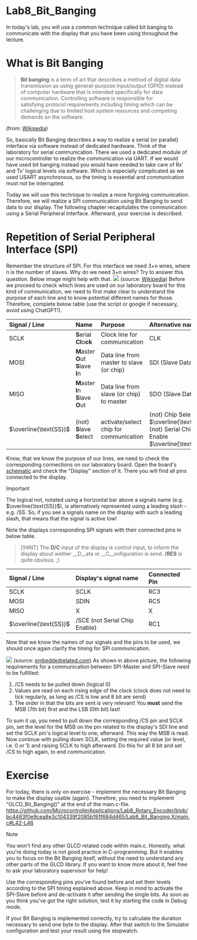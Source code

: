 # Lab8_Bit_Banging
In today's lab, you will use a common technique called bit banging to communicate with the display that you have been using throughout the lecture.

# What is Bit Banging
>**Bit banging** is a term of art that describes a method of digital data transmission as using general-purpose input/output (GPIO) instead of computer hardware that is intended specifically for data communication. Controlling software is responsible for satisfying protocol requirements including timing which can be challenging due to limited host system resources and competing demands on the software.

(from: [Wikipedia](https://en.wikipedia.org/wiki/Bit_banging))

So, basically Bit Banging describes a way to realize a serial (or parallel) interface via software instead of dedicated hardware. Think of the laboratory for serial communication. There we used a dedicated module of our microcontroller to realize the communication via UART. If we would have used bit banging instead you would have needed to take care of Rx' and Tx' logical levels via software. Which is especially complicated as we used USART asynchronous, so the timing is essential and communication must not be interrupted.

Today we will use this technique to realize a more forgiving communication. Therefore, we will realize a SPI communication using Bit Banging to send data to our display. The following chapter recapitulates the communication using a Serial Peripheral Interface. Afterward, your exercise is described.

# Repetition of Serial Peripheral Interface (SPI)
Remember the structure of SPI. For this interface we need 3+n wires, where n is the number of slaves.
Why do we need 3+n wires? Try to answer this question. Below image might help with that.
![](images/SPI_single_slave.svg)
(source: [Wikipedia](https://en.wikipedia.org/wiki/Serial_Peripheral_Interface#/media/File:SPI_single_slave.svg))
Before we proceed to check which lines are used on our laboratory board for this kind of communication, we need to first make clear to understand the purpose of each line and to know potential different names for those.
Therefore, complete below table (use the script or google if necessary, avoid using ChatGPT!).

| Signal / Line | Name | Purpose | Alternative name |
| :--- | :--- | :--- | :--- |
| $\text{SCLK}$ | **S**erial **Cl**o**ck** | Clock line for communication | CLK |
| $\text{MOSI}$ | **M**aster **O**ut **S**lave **I**n | Data line from master to slave (or chip) | SDI (Slave Data In) |
| $\text{MISO}$ | **M**aster **I**n **S**lave **O**ut | Data line from slave (or chip) to master | SDO (Slave Data Out) |
| $\overline{\text{SS}}$ | (not) **S**lave **S**elect | activate/select chip for communication | (not) Chip Select $\overline{\text{CS}}$, (not) Serial Chip Enable $\overline{\text{SCE}}$ |

Know, that we know the purpose of our lines, we need to check the corresponding connections on our laboratory board.
Open the board's [schematic](https://raw.githubusercontent.com/MicrocontrollerApplications/Lab2_InputOutput/refs/heads/main/images/uCquick_Board_2018_01.svg) and check the "Display" section of it. There you will find all pins connected to the display.

>[!IMPORTANT]
>The logical not, notated using a horizontal bar above a signals name (e.g. $\overline{\text{SS}}$), is alternatively represented using a leading slash - e.g. /SS.
>So, if you see a signals name on the display with such a leading slash, that means that the signal is active low!

Note the displays corresponding SPI signals with their connected pins in below table.
>[!HINT]
>The __D/C__ input of the display is control input, to inform the display about wether __D__ata or __C__onfiguration is send.
> __/RES__ is quite obvious. ;)

| Signal / Line | Display's signal name | Connected Pin |
| :--- | :--- | :--- |
| $\text{SCLK}$ | SCLK | RC3 |
| $\text{MOSI}$ | SDIN | RC5 |
| $\text{MISO}$ | X | X |
| $\overline{\text{SS}}$ | /SCE (not Serial Chip Enable) | RC1 |

Now that we know the names of our signals and the pins to be used, we should once again clarify the timing for SPI communication.

![](images/SPI_Timing.png)
(source: [embeddedrelated.com](https://www.embeddedrelated.com/showarticle/87.php))
As shown in above picture, the following requirements for a communication between SPI-Master and SPI-Slave need to be fulfilled:
1. /CS needs to be pulled down (logical 0)
2. Values are read on each rising edge of the clock (clock does not need to tick regularly, as long as /CS is low and 8 bit are send)
3. The order in that the bits are sent is very relevant! You __must__ send the MSB (7th bit) first and the LSB (0th bit) last!

To sum it up, you need to pull down the corresponding /CS pin and SCLK pin, set the level for the MSB on the pin related to the display's SDI line and set the SCLK pin's logical level to one, afterward. This way the MSB is read. Now continue with pulling down SCLK, setting the required value (or level, i.e. 0 or 1) and raising SCLK to high afterward. Do this for all 8 bit and set /CS to high again, to end communication.

# Exercise
For today, there is only on exercise - implement the necessary Bit Banging to make the display usable (again).
Therefore, you need to implement "GLCD_Bit_Banging()" at the end of the main.c-file.
https://github.com/MicrocontrollerApplications/Lab8_Rotary_Encoder/blob/bc4483f0e9cea8e3c104339f2085b191f684d465/Lab8_Bit_Banging.X/main.c#L42-L46

>[!NOTE]
>You won't find any other GLCD related code within main.c. Honestly, what you're doing today is not good practice in C-programming. But it enables you to focus on the Bit Banging itself, without the need to understand any other parts of the GLCD library.
>If you want to know more about it, feel free to ask your laboratory supervisor for help!

Use the corresponding pins you've found before and set their levels according to the SPI timing explained above.
Keep in mind to activate the SPI-Slave before and de-activate it after sending the single bits.
As soon as you think you've got the right solution, test it by starting the code in Debug mode.

If your Bit Banging is implemented correctly, try to calculate the duration necessary to send one byte to the display. After that switch to the Simulator configuration and test your result using the stopwatch.
